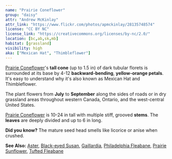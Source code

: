 ```yaml
---
name: "Prairie Coneflower"
group: "daisy"
attr: "Andrew McKinlay"
attr_link: "https://www.flickr.com/photos/apmckinlay/28135748574"
license: "CC BY NC"
license_link: "https://creativecommons.org/licenses/by-nc/2.0/"
location: [bc,ab,sk,mb]
habitat: [grassland]
visibility: high
aka: ["Mexican Hat", "Thimbleflower"]
---
```

[Prairie Coneflower](/plants/pracone/)'s **tall cone** (up to 1.5 in) of dark tubular florets is surrounded at its base by 4-12 **backward-bending**, **yellow-orange petals**. It's easy to understand why it's also known as Mexican Hat and Thimbleflower.

The plant flowers from **July** to **September** along the sides of roads or in dry grassland areas throughout western Canada, Ontario, and the west-central United States.

[Prairie Coneflower](/plants/pracone/) is 10-24 in tall with multiple stiff, grooved **stems**. The **leaves** are deeply divided and up to 6 in long.

**Did you know?** The mature seed head smells like licorice or anise when crushed.

<!-- generated, do not edit -->
**See Also:**
[Aster](/plants/aster/),
[Black-eyed Susan](/plants/blackesus/),
[Gaillardia](/plants/gaillard/),
[Philadelphia Fleabane](/plants/philflea/),
[Prairie Sunflower](/plants/prasun/),
[Tufted Fleabane](/plants/tuftflea/)
